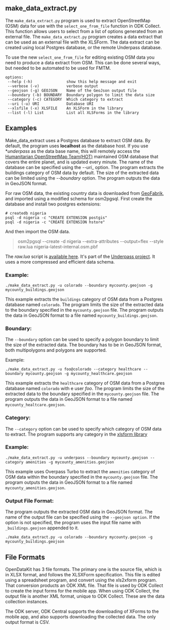 ## make_data_extract.py

The `make_data_extract.py` program is used to extract OpenStreetMap
(OSM) data for use with the `select_one_from_file` function in ODK
Collect. This function allows users to select from a list of options
generated from an external file. The `make_data_extract.py` program
creates a data extract that can be used as an external file with the
XLSForm. The data extract can be created using local Postgres
database, or the remote Underpass database.

To use the new `select_one_from_file` for editing existing OSM data you
need to produce a data extract from OSM. This can be done several
ways, but needed to be automated to be used for FMTM.

    options:
     --help (-h)               show this help message and exit
     --verbose (-v)            verbose output
     --geojson (-g) GEOJSON    Name of the GeoJson output file
     --boundary (-b) BOUNDARY  Boundary polygon to limit the data size
     --category (-c) CATEGORY  Which category to extract
	 --uri (-u) URI            Database URI
	 --xlsfile (-x) XLSFILE    An XLSForm in the library
	 --list (-l) List          List all XLSForms in the library

## Examples

Make_data_extract uses a Postgres database to extract OSM data. By
default, the program uses **localhost** as the database host. If you
use **underpass* as the data base name, this will remotely access the
[Humanitarian OpenStreetMap Team(HOT)](https://www.hotosm.org)
maintained OSM database that covers the entire planet, and is updated
every minute. The name of the database can be specified using the
*--uri*_ option. The program extracts the buildings category of OSM
data by default. The size of the extracted data can be limited using
the _--boundary_ option. The program outputs the data in GeoJSON
format.

For raw OSM data, the existing country data is downloaded from [GeoFabrik](
https://download.geofabrik.de/index.html), and imported using a
modified schema for osm2pgsql. First create the database and install
two postgres extensions:

	# createdb nigeria
	psql -d nigeria -c "CREATE EXTENSION postgis"
	psql -d nigeria -c "CREATE EXTENSION hstore"

And then import the OSM data.

> osm2pgsql --create -d nigeria --extra-attributes --output=flex --style raw.lua nigeria-latest-internal.osm.pbf

The *raw.lua* script is [available
here](https://github.com/hotosm/underpass/blob/master/utils/raw.lua). It's
part of the [Underpass
project](https://hotosm.github.io/underpass/index.html). It uses a
more compressed and efficient data schema.


### Example:

    ./make_data_extract.py -u colorado --boundary mycounty.geojson -g mycounty_buildings.geojson

This example extracts the `buildings` category of OSM data from a
Postgres database named `colorado`. The program limits the size of the
extracted data to the boundary specified in the `mycounty.geojson`
file. The program outputs the data in GeoJSON format to a file named
`mycounty_buildings.geojson`.

### Boundary:

The `--boundary` option can be used to specify a polygon boundary to
limit the size of the extracted data. The boundary has to be in
GeoJSON format, both multipolygons and polygons are supported.

Example:

    ./make_data_extract.py -u foo@colorado --category healthcare --boundary mycounty.geojson -g mycounty_healthcare.geojson

This example extracts the `healthcare` category of OSM data from a
Postgres database named `colorado` with e user *foo*. The program
limits the size of the extracted data to the boundary specified in the
`mycounty.geojson` file. The program outputs the data in GeoJSON
format to a file named `mycounty_healtcare.geojson`.

### Category:

The `--category` option can be used to specify which category of OSM
data to extract. The program supports any category in the [xlsform
library](https://github.com/hotosm/osm-fieldwork/tree/main/osm_fieldwork/xlsforms)

### Example:

    ./make_data_extract.py -u underpass --boundary mycounty.geojson --category amenities -g mycounty_amenities.geojson

This example uses Overpass Turbo to extract the `amenities` category
of OSM data within the boundary specified in the `mycounty.geojson`
file. The program outputs the data in GeoJSON format to a file named
`mycounty_amenities.geojson`.

### Output File Format:

The program outputs the extracted OSM data in GeoJSON format. The name
of the output file can be specified using the `--geojson option`. If
the option is not specified, the program uses the input file name with
`_buildings.geojson` appended to it.

    ./make_data_extract.py -u colorado --boundary mycounty.geojson -g mycounty_buildings.geojson

## File Formats

OpenDataKit has 3 file formats. The primary one is the source file,
which is in XLSX format, and follows the XLSXForm specification. This
file is edited using a spreadsheet program, and convert using the
xls2xform program. That conversion products an ODK XML file. That file
is used by ODK Collect to create the input forms for the mobile
app. When using ODK Collect, the output file is another XML format,
unique to ODK Collect. These are the data collection instances.

The ODK server, ODK Central supports the downloading of XForms to the
mobile app, and also supports downloading the collected data. The only
output format is CSV.
